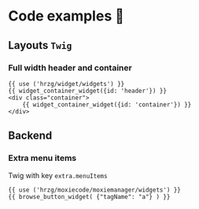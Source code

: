 # Code examples :construction_worker:

## Layouts `Twig`

### Full width header and container

    {{ use ('hrzg/widget/widgets') }}
    {{ widget_container_widget({id: 'header'}) }}
    <div class="container">
        {{ widget_container_widget({id: 'container'}) }}
    </div>

## Backend

### Extra menu items

Twig with key `extra.menuItems`

    {{ use ('hrzg/moxiecode/moxiemanager/widgets') }}
    {{ browse_button_widget( {"tagName": "a"} ) }}